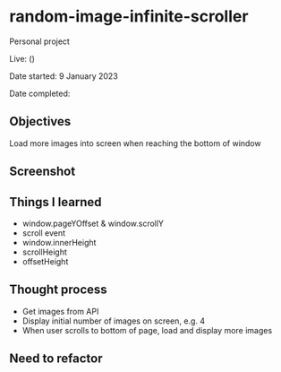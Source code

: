 # random-image-infinite-scroller

Personal project

Live: ()

Date started: 9 January 2023

Date completed:

## Objectives

Load more images into screen when reaching the bottom of window

## Screenshot

## Things I learned

- window.pageYOffset & window.scrollY
- scroll event
- window.innerHeight
- scrollHeight
- offsetHeight

## Thought process

- Get images from API
- Display initial number of images on screen, e.g. 4
- When user scrolls to bottom of page, load and display more images

## Need to refactor

